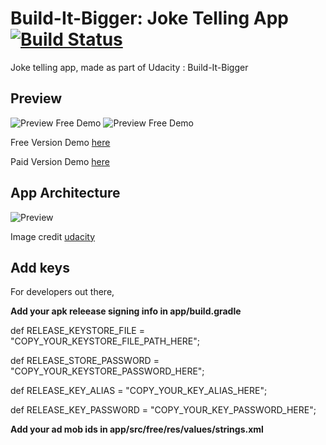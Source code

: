 # Build-It-Bigger: Joke Telling App [![Build Status](https://travis-ci.org/amrendra18/udacity-p4.svg?branch=master)](https://travis-ci.org/amrendra18/udacity-p4)

Joke telling app, made as part of Udacity : Build-It-Bigger

## Preview

![Preview Free Demo](../master/raw/free.gif)
![Preview Free Demo](../master/raw/paid.gif)


Free Version Demo [here](https://www.youtube.com/watch?v=Mfto30bYLY8)

Paid Version Demo [here](https://www.youtube.com/watch?v=XlEDAURrJIg)

## App Architecture

![Preview](../master/raw/architecture.png)

Image credit [udacity](https://www.udacity.com)

## Add keys
For developers out there,

**Add your apk releease signing info in app/build.gradle**

def RELEASE_KEYSTORE_FILE = "COPY_YOUR_KEYSTORE_FILE_PATH_HERE";

def RELEASE_STORE_PASSWORD = "COPY_YOUR_KEYSTORE_PASSWORD_HERE";

def RELEASE_KEY_ALIAS = "COPY_YOUR_KEY_ALIAS_HERE";

def RELEASE_KEY_PASSWORD = "COPY_YOUR_KEY_PASSWORD_HERE";


**Add your ad mob ids in app/src/free/res/values/strings.xml**





